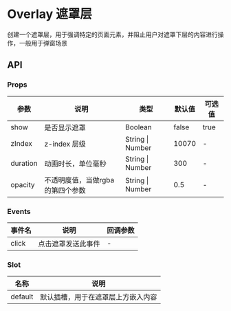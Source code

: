 # Overlay 遮罩层

创建一个遮罩层，用于强调特定的页面元素，并阻止用户对遮罩下层的内容进行操作，一般用于弹窗场景

## API

### Props

| 参数 | 说明 | 类型 | 默认值 | 可选值 |
| --- | --- | --- | --- | --- |
| show | 是否显示遮罩 | Boolean | false | true |
| zIndex | z-index 层级 | String \| Number | 10070 | - |
| duration | 动画时长，单位毫秒 | String \| Number | 300 | - |
| opacity | 不透明度值，当做rgba的第四个参数 | String \| Number | 0.5 | - |

### Events

| 事件名 | 说明 | 回调参数 |
| --- | --- | --- |
| click | 点击遮罩发送此事件 | - |

### Slot

| 名称 | 说明 |
| --- | --- |
| default | 默认插槽，用于在遮罩层上方嵌入内容 |